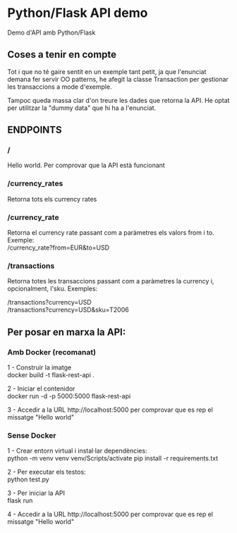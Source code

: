 # Python/Flask API demo

Demo d'API amb Python/Flask

## Coses a tenir en compte

Tot i que no té gaire sentit en un exemple tant petit, ja que l'enunciat demana fer servir OO patterns, he afegit
la classe Transaction per gestionar les transaccions a mode d'exemple.

Tampoc queda massa clar d'on treure les dades que retorna la API. He optat per utilitzar la "dummy data" que hi ha
a l'enunciat.

## ENDPOINTS

### /

Hello world. Per comprovar que la API està funcionant

### /currency_rates

Retorna tots els currency rates

### /currency_rate

Retorna el currency rate passant com a paràmetres els valors from i to. Exemple:  
/currency_rate?from=EUR&to=USD

### /transactions

Retorna totes les transaccions passant com a paràmetres la currency i, opcionalment, l'sku. Exemples:

/transactions?currency=USD  
/transactions?currency=USD&sku=T2006

## Per posar en marxa la API:

### Amb Docker (recomanat)

1 - Construir la imatge  
docker build -t flask-rest-api .

2 - Iniciar el contenidor  
docker run -d -p 5000:5000 flask-rest-api

3 - Accedir a la URL http://localhost:5000 per comprovar que es rep el missatge "Hello world"

### Sense Docker

1 - Crear entorn virtual i instal·lar dependències:  
python -m venv venv
venv/Scripts/activate
pip install -r requirements.txt

2 - Per executar els testos:  
python test.py

3 - Per iniciar la API  
flask run

4 - Accedir a la URL http://localhost:5000 per comprovar que es rep el missatge "Hello world"
